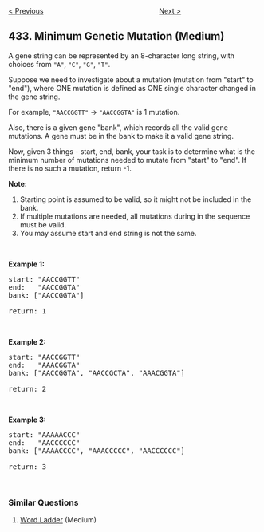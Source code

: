 <!--|This file generated by command(leetcode description); DO NOT EDIT.    |-->
<!--+----------------------------------------------------------------------+-->
<!--|@author    openset <openset.wang@gmail.com>                           |-->
<!--|@link      https://github.com/openset                                 |-->
<!--|@home      https://github.com/openset/leetcode                        |-->
<!--+----------------------------------------------------------------------+-->

[< Previous](https://github.com/openset/leetcode/tree/master/problems/all-oone-data-structure "All O`one Data Structure")
　　　　　　　　　　　　　　　　
[Next >](https://github.com/openset/leetcode/tree/master/problems/number-of-segments-in-a-string "Number of Segments in a String")

## 433. Minimum Genetic Mutation (Medium)

<p>A gene string can be represented by an 8-character long string, with choices from <code>&quot;A&quot;</code>, <code>&quot;C&quot;</code>, <code>&quot;G&quot;</code>, <code>&quot;T&quot;</code>.</p>

<p>Suppose we need to investigate about a mutation (mutation from &quot;start&quot; to &quot;end&quot;), where ONE mutation is defined as ONE single character changed in the gene string.</p>

<p>For example, <code>&quot;AACCGGTT&quot;</code> -&gt; <code>&quot;AACCGGTA&quot;</code> is 1 mutation.</p>

<p>Also, there is a given gene &quot;bank&quot;, which records all the valid gene mutations. A gene must be in the bank to make it a valid gene string.</p>

<p>Now, given 3 things - start, end, bank, your task is to determine what is the minimum number of mutations needed to mutate from &quot;start&quot; to &quot;end&quot;. If there is no such a mutation, return -1.</p>

<p><b>Note:</b></p>

<ol>
	<li>Starting point is assumed to be valid, so it might not be included in the bank.</li>
	<li>If multiple mutations are needed, all mutations during in the sequence must be valid.</li>
	<li>You may assume start and end string is not the same.</li>
</ol>

<p>&nbsp;</p>

<p><b>Example 1:</b></p>

<pre>
start: &quot;AACCGGTT&quot;
end:   &quot;AACCGGTA&quot;
bank: [&quot;AACCGGTA&quot;]

return: 1
</pre>

<p>&nbsp;</p>

<p><b>Example 2:</b></p>

<pre>
start: &quot;AACCGGTT&quot;
end:   &quot;AAACGGTA&quot;
bank: [&quot;AACCGGTA&quot;, &quot;AACCGCTA&quot;, &quot;AAACGGTA&quot;]

return: 2
</pre>

<p>&nbsp;</p>

<p><b>Example 3:</b></p>

<pre>
start: &quot;AAAAACCC&quot;
end:   &quot;AACCCCCC&quot;
bank: [&quot;AAAACCCC&quot;, &quot;AAACCCCC&quot;, &quot;AACCCCCC&quot;]

return: 3
</pre>

<p>&nbsp;</p>

### Similar Questions
  1. [Word Ladder](https://github.com/openset/leetcode/tree/master/problems/word-ladder) (Medium)
